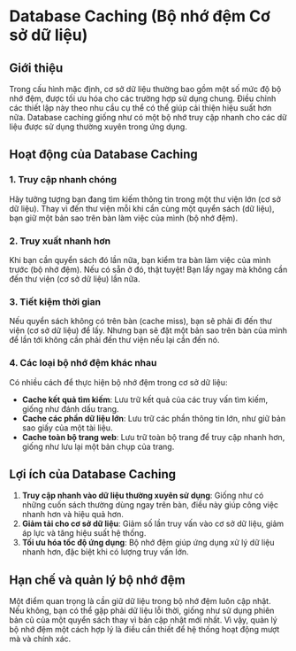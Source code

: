 # Database Caching (Bộ nhớ đệm Cơ sở dữ liệu)

## Giới thiệu

Trong cấu hình mặc định, cơ sở dữ liệu thường bao gồm một số mức độ bộ nhớ đệm, được tối ưu hóa cho các trường hợp sử dụng chung. Điều chỉnh các thiết lập này theo nhu cầu cụ thể có thể giúp cải thiện hiệu suất hơn nữa. Database caching giống như có một bộ nhớ truy cập nhanh cho các dữ liệu được sử dụng thường xuyên trong ứng dụng.

## Hoạt động của Database Caching

### 1. Truy cập nhanh chóng

Hãy tưởng tượng bạn đang tìm kiếm thông tin trong một thư viện lớn (cơ sở dữ liệu). Thay vì đến thư viện mỗi khi cần cùng một quyển sách (dữ liệu), bạn giữ một bản sao trên bàn làm việc của mình (bộ nhớ đệm).

### 2. Truy xuất nhanh hơn

Khi bạn cần quyển sách đó lần nữa, bạn kiểm tra bàn làm việc của mình trước (bộ nhớ đệm). Nếu có sẵn ở đó, thật tuyệt! Bạn lấy ngay mà không cần đến thư viện (cơ sở dữ liệu) lần nữa.

### 3. Tiết kiệm thời gian

Nếu quyển sách không có trên bàn (cache miss), bạn sẽ phải đi đến thư viện (cơ sở dữ liệu) để lấy. Nhưng bạn sẽ đặt một bản sao trên bàn của mình để lần tới không cần phải đến thư viện nếu lại cần đến nó.

### 4. Các loại bộ nhớ đệm khác nhau

Có nhiều cách để thực hiện bộ nhớ đệm trong cơ sở dữ liệu:
   - **Cache kết quả tìm kiếm**: Lưu trữ kết quả của các truy vấn tìm kiếm, giống như đánh dấu trang.
   - **Cache các phần dữ liệu lớn**: Lưu trữ các phần thông tin lớn, như giữ bản sao giấy của một tài liệu.
   - **Cache toàn bộ trang web**: Lưu trữ toàn bộ trang để truy cập nhanh hơn, giống như lưu lại một bản chụp của trang.

## Lợi ích của Database Caching

1. **Truy cập nhanh vào dữ liệu thường xuyên sử dụng**: Giống như có những cuốn sách thường dùng ngay trên bàn, điều này giúp công việc nhanh hơn và hiệu quả hơn.
2. **Giảm tải cho cơ sở dữ liệu**: Giảm số lần truy vấn vào cơ sở dữ liệu, giảm áp lực và tăng hiệu suất hệ thống.
3. **Tối ưu hóa tốc độ ứng dụng**: Bộ nhớ đệm giúp ứng dụng xử lý dữ liệu nhanh hơn, đặc biệt khi có lượng truy vấn lớn.

## Hạn chế và quản lý bộ nhớ đệm

Một điểm quan trọng là cần giữ dữ liệu trong bộ nhớ đệm luôn cập nhật. Nếu không, bạn có thể gặp phải dữ liệu lỗi thời, giống như sử dụng phiên bản cũ của một quyển sách thay vì bản cập nhật mới nhất. Vì vậy, quản lý bộ nhớ đệm một cách hợp lý là điều cần thiết để hệ thống hoạt động mượt mà và chính xác.
